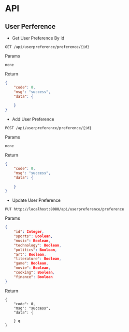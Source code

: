 #  	API

## User Perference

* Get User Preference By Id

```
GET /api/userpreference/preference/{id}
```

Params

```
none
```

Return

```json
{
    "code": 0,
    "msg": "success",
    "data": {
        
    }
}
```

* Add User Preference

```
POST /api/userpreference/preference/{id}
```

Params

```
none
```

Return

```json
{
    "code": 0,
    "msg": "success",
    "data": {
        
    }
}
```

* Update User Preference

```
PUT http://localhost:8080/api/userpreference/preference
```

Params

```json
{
    "id": Integer,
    "sports": Boolean,
    "music": Boolean,
    "technology": Boolean,
    "politics": Boolean,
    "art": Boolean,
    "literature": Boolean,
    "game": Boolean,
    "movie": Boolean,
    "cooking": Boolean,
    "finance": Boolean
}
```

Return

```
{
    "code": 0,
    "msg": "success",
    "data": {
        
    } q	
}
```

